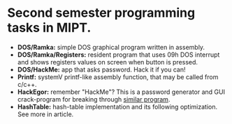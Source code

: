 # Second semester programming tasks in MIPT.
- **DOS/Ramka:** simple DOS graphical program written in assembly.
- **DOS/Ramka/Registers:** resident program that uses 09h DOS interrupt and shows registers values on screen when button is pressed.
- **DOS/HackMe:** app that asks password. Hack it if you can!
- **Printf:** systemV printf-like assembly function, that may be called from c/c++.
- **HackEgor:** remember "HackMe"? This is a password generator and GUI crack-program for breaking through [similar program](https://github.com/Krym4s/passhack).
- **HashTable:** hash-table implementation and its following optimization. See more in article.

